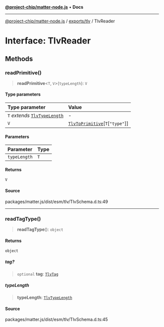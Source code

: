 [**@project-chip/matter-node.js**](../../../README.md) • **Docs**

***

[@project-chip/matter-node.js](../../../modules.md) / [exports/tlv](../README.md) / TlvReader

# Interface: TlvReader

## Methods

### readPrimitive()

> **readPrimitive**\<`T`, `V`\>(`typeLength`): `V`

#### Type parameters

| Type parameter | Value |
| :------ | :------ |
| `T` *extends* [`TlvTypeLength`](../README.md#tlvtypelength) | - |
| `V` | [`TlvToPrimitive`](../README.md#tlvtoprimitive)\[`T`\[`"type"`\]\] |

#### Parameters

| Parameter | Type |
| :------ | :------ |
| `typeLength` | `T` |

#### Returns

`V`

#### Source

packages/matter.js/dist/esm/tlv/TlvSchema.d.ts:49

***

### readTagType()

> **readTagType**(): `object`

#### Returns

`object`

##### tag?

> `optional` **tag**: [`TlvTag`](../README.md#tlvtag)

##### typeLength

> **typeLength**: [`TlvTypeLength`](../README.md#tlvtypelength)

#### Source

packages/matter.js/dist/esm/tlv/TlvSchema.d.ts:45
